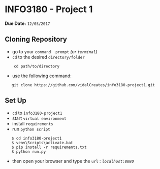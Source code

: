 # INFO3180 - Project 1

**Due Date:** `12/03/2017`


## Cloning Repository

* go to your `command  prompt` *(or `terminal`)*
* `cd` to the desired `directory/folder`
```
    cd path/to/directory
```
* use the following command:
```
   git clone https://github.com/vidalCreates/info3180-project1.git
```
## Set Up
* `cd` to `info3180-project1`
* start `virtual environment`
* install `requirements`
* run `python script`
```
   $ cd info3180-project1
   $ venv\Scripts\activate.bat
   $ pip install -r requirements.txt
   $ python run.py
```
* then open your browser and type the `url` : *`localhost:8080`*